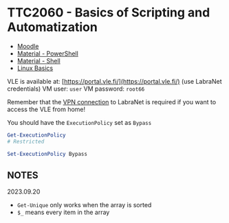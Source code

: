 # TTC2060 - Basics of Scripting and Automatization

- [Moodle](https://moodle.jamk.fi/course/view.php?id=8242)
- [Material - PowerShell](https://ttc2060.pages.labranet.jamk.fi/Powershell/01-introduction/)
- [Material - Shell](https://ttc2060.pages.labranet.jamk.fi/Shell/01.-Introduction/)
- [Linux Basics](https://hantt.pages.labranet.jamk.fi/ttc1040-material/materials/04_basic_cmds/)

VLE is available at: [https://portal.vle.fi/](https://portal.vle.fi/) (use LabraNet credentials)
VM user: `user`
VM password: `root66`

Remember that the [VPN connection](https://student.labranet.jamk.fi/wp-content/uploads/2022/01/LabraNet_Remote_Access_Guide_2022.pdf) to LabraNet is required if you want to access the VLE from home!

You should have the `ExecutionPolicy` set as `Bypass`

```ps1
Get-ExecutionPolicy
# Restricted
```

```ps1
Set-ExecutionPolicy Bypass
```

NOTES
---

2023.09.20

- `Get-Unique` only works when the array is sorted
- `$_` means every item in the array